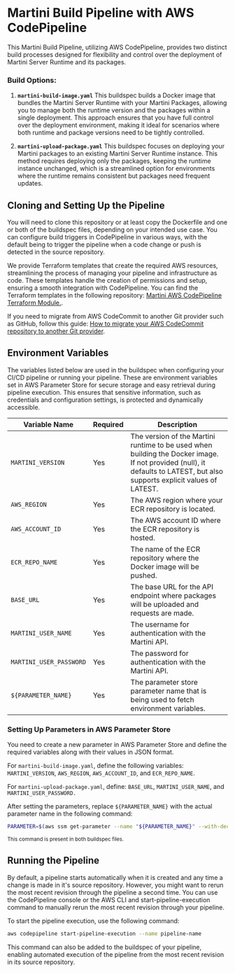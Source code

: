# Martini Build Pipeline with AWS CodePipeline

This Martini Build Pipeline, utilizing AWS CodePipeline, provides two distinct build processes designed for flexibility and control over the deployment of Martini Server Runtime and its packages.

### Build Options:
1. **`martini-build-image.yaml`**
This buildspec builds a Docker image that bundles the Martini Server Runtime with your Martini Packages, allowing you to manage both the runtime version and the packages within a single deployment. This approach ensures that you have full control over the deployment environment, making it ideal for scenarios where both runtime and package versions need to be tightly controlled.

2. **`martini-upload-package.yaml`**
This buildspec focuses on deploying your Martini packages to an existing Martini Server Runtime instance. This method requires deploying only the packages, keeping the runtime instance unchanged, which is a streamlined option for environments where the runtime remains consistent but packages need frequent updates. 

## Cloning and Setting Up the Pipeline
You will need to clone this repository or at least copy the Dockerfile and one or both of the buildspec files, depending on your intended use case. You can configure build triggers in CodePipeline in various ways, with the default being to trigger the pipeline when a code change or push is detected in the source repository.

We provide Terraform templates that create the required AWS resources, streamlining the process of managing your pipeline and infrastructure as code. These templates handle the creation of permissions and setup, ensuring a smooth integration with CodePipeline. You can find the Terraform templates in the following repository: [Martini AWS CodePipeline Terraform Module.](https://github.com/torocloud/martini-aws-codepipeline-terraform-module/tree/main).

If you need to migrate from AWS CodeCommit to another Git provider such as GitHub, follow this guide: 
[How to migrate your AWS CodeCommit repository to another Git provider](https://aws.amazon.com/blogs/devops/how-to-migrate-your-aws-codecommit-repository-to-another-git-provider/).

## Environment Variables

The variables listed below are used in the buildspec when configuring your CI/CD pipeline or running your pipeline. These are environment variables set in AWS Parameter Store for secure storage and easy retrieval during pipeline execution. This ensures that sensitive information, such as credentials and configuration settings, is protected and dynamically accessible.

| **Variable Name**             | **Required** | **Description**                                                                                                         |
|-------------------------------|--------------|-------------------------------------------------------------------------------------------------------------------------|
| `MARTINI_VERSION`             | Yes          |The version of the Martini runtime to be used when building the Docker image. If not provided (null), it defaults to LATEST, but also supports explicit values of LATEST.                                           |
| `AWS_REGION`                  | Yes          | The AWS region where your ECR repository is located.                                                                    |
| `AWS_ACCOUNT_ID`              | Yes          | The AWS account ID where the ECR repository is hosted.                                                                  |
| `ECR_REPO_NAME`               | Yes          | The name of the ECR repository where the Docker image will be pushed.                                                   |
| `BASE_URL`                    | Yes          | The base URL for the API endpoint where packages will be uploaded and requests are made.                                |
| `MARTINI_USER_NAME`           | Yes          | The username for authentication with the Martini API.                                                                   |
| `MARTINI_USER_PASSWORD`       | Yes          | The password for authentication with the Martini API.                                                                   |
| `${PARAMETER_NAME}`           | Yes          | The parameter store parameter name that is being used to fetch environment variables.                                   |

### Setting Up Parameters in AWS Parameter Store
You need to create a new parameter in AWS Parameter Store and define the required variables along with their values in JSON format.

For `martini-build-image.yaml`, define the following variables:
`MARTINI_VERSION`, `AWS_REGION`, `AWS_ACCOUNT_ID`, and `ECR_REPO_NAME`.

For `martini-upload-package.yaml`, define:
`BASE_URL`, `MARTINI_USER_NAME`, and `MARTINI_USER_PASSWORD.`

After setting the parameters, replace `${PARAMETER_NAME}` with the actual parameter name in the following command:
```bash
PARAMETER=$(aws ssm get-parameter --name "${PARAMETER_NAME}" --with-decryption --query "Parameter.Value" --output text)
```

<sub>This command is present in both buildspec files.</sub>

## Running the Pipeline

By default, a pipeline starts automatically when it is created and any time a change is made in it's source repository. However, you might want to rerun the most recent revision through the pipeline a second time. You can use the CodePipeline console or the AWS CLI and start-pipeline-execution command to manually rerun the most recent revision through your pipeline.

To start the pipeline execution, use the following command:

```bash
aws codepipeline start-pipeline-execution --name pipeline-name
```

This command can also be added to the buildspec of your pipeline, enabling automated execution of the pipeline from the most recent revision in its source repository.